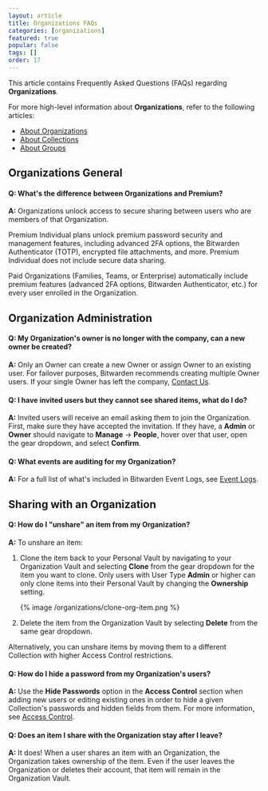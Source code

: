```yaml
---
layout: article
title: Organizations FAQs
categories: [organizations]
featured: true
popular: false
tags: []
order: 17
---
```


This article contains Frequently Asked Questions (FAQs) regarding **Organizations**.

For more high-level information about **Organizations**, refer to the following articles:
- [About Organizations](https://bitwarden.com/help/article/about-organizations/)
- [About Collections](https://bitwarden.com/help/article/about-collections/)
- [About Groups](https://bitwarden.com/help/article/about-groups/)

## Organizations General

#### Q: What's the difference between Organizations and Premium?

**A:** Organizations unlock access to secure sharing between users who are members of that Organization.

Premium Individual plans unlock premium password security and management features, including advanced 2FA options, the Bitwarden Authenticator (TOTP), encrypted file attachments, and more. Premium Individual does not include secure data sharing.

Paid Organizations (Families, Teams, or Enterprise) automatically include premium features (advanced 2FA options, Bitwarden Authenticator, etc.) for every user enrolled in the Organization.

## Organization Administration

#### Q: My Organization's owner is no longer with the company, can a new owner be created?

**A:** Only an Owner can create a new Owner or assign Owner to an existing user. For failover purposes, Bitwarden recommends creating multiple Owner users. If your single Owner has left the company, [Contact Us](https://bitwarden.com/contact).

#### Q: I have invited users but they cannot see shared items, what do I do?

**A:** Invited users will receive an email asking them to join the Organization. First, make sure they have accepted the invitation. If they have, a **Admin** or **Owner** should navigate to **Manage** &rarr; **People**, hover over that user, open the gear dropdown, and select **Confirm**.

#### Q: What events are auditing for my Organization?

**A:** For a full list of what's included in Bitwarden Event Logs, see [Event Logs](https://bitwarden.com/help/article/event-logs/).

## Sharing with an Organization

#### Q: How do I "unshare" an item from my Organization?

**A:** To unshare an item:
  1. Clone the item back to your Personal Vault by navigating to your Organization Vault and selecting **Clone** from the gear dropdown for the item you want to clone. Only users with User Type **Admin** or higher can only clone items into their Personal Vault by changing the **Ownership** setting.

     {% image /organizations/clone-org-item.png %}
2. Delete the item from the Organization Vault by selecting **Delete** from the same gear dropdown.

Alternatively, you can unshare items by moving them to a different Collection with higher Access Control restrictions.

#### Q: How do I hide a password from my Organization's users?

**A:** Use the **Hide Passwords** option in the **Access Control** section when adding new users or editing existing ones in order to hide a given Collection's passwords and hidden fields from them. For more information, see [Access Control](https://bitwarden.com/help/article/user-types-access-control/#access-control).

#### Q: Does an item I share with the Organization stay after I leave?

**A:** It does! When a user shares an item with an Organization, the Organization takes ownership of the item. Even if the user leaves the Organization or deletes their account, that item will remain in the Organization Vault.
